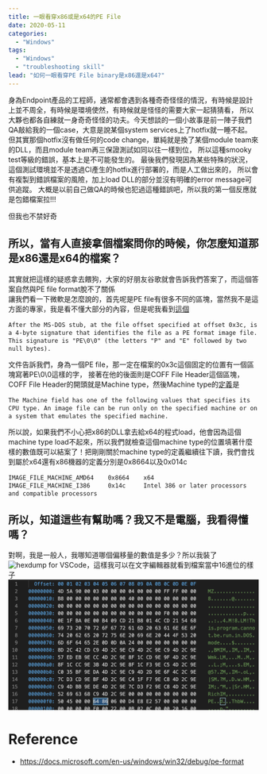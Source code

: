 ```yaml
---
title: 一眼看穿x86或是x64的PE File
date: 2020-05-11
categories:
  - "Windows"
tags:
  - "Windows"
  - "troubleshooting skill"
lead: "如何一眼看穿PE File binary是x86還是x64?"
---
```

身為Endpoint產品的工程師，通常都會遇到各種奇奇怪怪的情況，有時候是設計上並不周全，有時候是環境使然，有時候就是怪怪的需要大家一起猜猜看，
所以大夥也都各自練就一身奇奇怪怪的功夫。今天想談的一個小故事是前一陣子我們QA敲給我的一個case，大意是說某個system services上了hotfix就一睡不起。
但其實那個hotfix沒有做任何的code change，單純就是換了某個module team來的DLL，而且module team再三保證測試如同以往一樣到位，
所以這種smooky test等級的錯誤，基本上是不可能發生的。
最後我們發現因為某些特殊的狀況，這個測試環境並不是透過CI產生的hotfix進行部署的，而是人工做出來的，
所以會有複製到錯誤檔案的風險，加上load DLL的部分並沒有明確的error message可供追蹤。
大概是以前自己做QA的時候也犯過這種錯誤吧，所以我的第一個反應就是包錯檔案拉!!!

但我也不禁好奇
## 所以，當有人直接拿個檔案問你的時候，你怎麼知道那是x86還是x64的檔案？

其實就把這樣的疑惑拿去餵狗，大家的好朋友谷歌就會告訴我們答案了，而這個答案自然與PE file format脫不了關係        
讓我們看一下微軟是怎麼說的，首先呢是PE file有很多不同的區塊，當然我不是這方面的專家，我是看不懂大部分的內容，但是呢我看到[這個](https://docs.microsoft.com/en-us/windows/win32/debug/pe-format#signature-image-only)
```plaintext
After the MS-DOS stub, at the file offset specified at offset 0x3c, is a 4-byte signature that identifies the file as a PE format image file. This signature is "PE\0\0" (the letters "P" and "E" followed by two null bytes).
```
文件告訴我們，身為一個PE file，那一定在檔案的0x3c這個固定的位置有一個區塊寫著PE\0\0這樣的字，
接著在他的後面則是COFF File Header這個區塊，COFF File Header的開頭就是Machine type，然後Machine type的[定義](https://docs.microsoft.com/en-us/windows/win32/debug/pe-format#machine-types)是
```plaintext
The Machine field has one of the following values that specifies its CPU type. An image file can be run only on the specified machine or on a system that emulates the specified machine.
```
所以說，如果我們不小心把x86的DLL拿去給x64的程式load，他會因為這個machine type load不起來，所以我們就檢查這個machine type的位置填著什麼樣的數值既可以結案了！把剛剛關於machine type的定義繼續往下讀，我們會找到屬於x64還有x86機器的定義分別是0x8664以及0x014c
```plaintext
IMAGE_FILE_MACHINE_AMD64    0x8664    x64
IMAGE_FILE_MACHINE_I386     0x14c     Intel 386 or later processors and compatible processors
```

## 所以，知道這些有幫助嗎？我又不是電腦，我看得懂嗎？

對啊，我是一般人，我哪知道哪個偏移量的數值是多少？所以我裝了![hexdump for VSCode](https://marketplace.visualstudio.com/items?itemName=slevesque.vscode-hexdump)，這樣我可以在文字編輯器就看到檔案當中16進位的樣子
![](001.png)

# Reference
- https://docs.microsoft.com/en-us/windows/win32/debug/pe-format